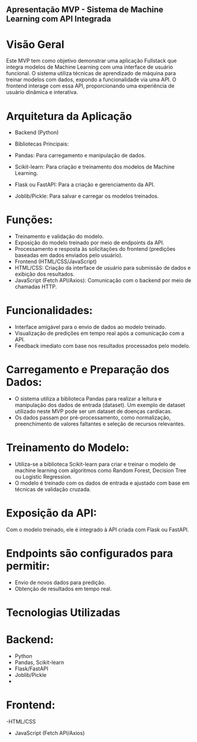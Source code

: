 ## Apresentação MVP - Sistema de Machine Learning com API Integrada

# Visão Geral
Este MVP tem como objetivo demonstrar uma aplicação Fullstack que integra modelos de Machine Learning com uma interface de usuário funcional. O sistema utiliza técnicas de aprendizado de máquina para treinar modelos com dados, expondo a funcionalidade via uma API. O frontend interage com essa API, proporcionando uma experiência de usuário dinâmica e interativa.

# Arquitetura da Aplicação
- Backend (Python)

 - Bibliotecas Principais:
 - Pandas: Para carregamento e manipulação de dados.
 - Scikit-learn: Para criação e treinamento dos modelos de Machine Learning.
 - Flask ou FastAPI: Para a criação e gerenciamento da API.
 - Joblib/Pickle: Para salvar e carregar os modelos treinados.

# Funções:
- Treinamento e validação do modelo.
- Exposição do modelo treinado por meio de endpoints da API.
- Processamento e resposta às solicitações do frontend (predições baseadas em dados enviados pelo usuário).
- Frontend (HTML/CSS/JavaScript)
- HTML/CSS: Criação da interface de usuário para submissão de dados e exibição dos resultados.
- JavaScript (Fetch API/Axios): Comunicação com o backend por meio de chamadas HTTP.

# Funcionalidades:
- Interface amigável para o envio de dados ao modelo treinado.
- Visualização de predições em tempo real após a comunicação com a API.
- Feedback imediato com base nos resultados processados pelo modelo.


# Carregamento e Preparação dos Dados:

- O sistema utiliza a biblioteca Pandas para realizar a leitura e manipulação dos dados de entrada (dataset). Um exemplo de dataset utilizado neste MVP pode ser um dataset de doenças cardíacas.
- Os dados passam por pré-processamento, como normalização, preenchimento de valores faltantes e seleção de recursos relevantes.

# Treinamento do Modelo:

- Utiliza-se a biblioteca Scikit-learn para criar e treinar o modelo de machine learning com algoritmos como Random Forest, Decision Tree ou Logistic Regression.
- O modelo é treinado com os dados de entrada e ajustado com base em técnicas de validação cruzada.

# Exposição da API:
Com o modelo treinado, ele é integrado à API criada com Flask ou FastAPI.

# Endpoints são configurados para permitir:
- Envio de novos dados para predição.
- Obtenção de resultados em tempo real.
  
# Tecnologias Utilizadas

# Backend:
- Python
- Pandas, Scikit-learn
- Flask/FastAPI
- Joblib/Pickle
- 
# Frontend:
-HTML/CSS
- JavaScript (Fetch API/Axios)

